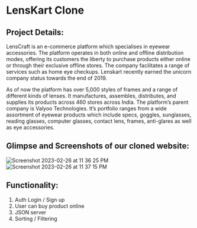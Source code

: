# LensKart Clone

## Project Details: 

LensCraft is an e-commerce platform which specialises in eyewear accessories. The platform operates in both online and offline distribution modes, offering its customers the liberty to purchase products either online or through their exclusive offline stores. The company facilitates a range of services such as home eye checkups. Lenskart recently earned the unicorn company status towards the end of 2019. 

As of now the platform has over 5,000 styles of frames and a range of different kinds of lenses. It manufactures, assembles, distributes, and supplies its products across 460 stores across India. The platform’s parent company is Valyoo Technologies. It’s portfolio ranges from a wide assortment of eyewear products which include specs, goggles, sunglasses, reading glasses, computer glasses, contact lens, frames, anti-glares as well as eye accessories. 


## Glimpse and Screenshots of our cloned website:

![Screenshot 2023-02-26 at 11 36 25 PM](https://user-images.githubusercontent.com/115465646/221428231-a8dfaba4-4947-42ac-8b41-57fb5d7b699b.png)
![Screenshot 2023-02-26 at 11 37 15 PM](https://user-images.githubusercontent.com/115465646/221428274-e5287a2d-ca65-48de-a739-124909247187.png)



## Functionality:

1. Auth Login / Sign up
2. User can buy product online
3. JSON server
4. Sorting / Filtering 
